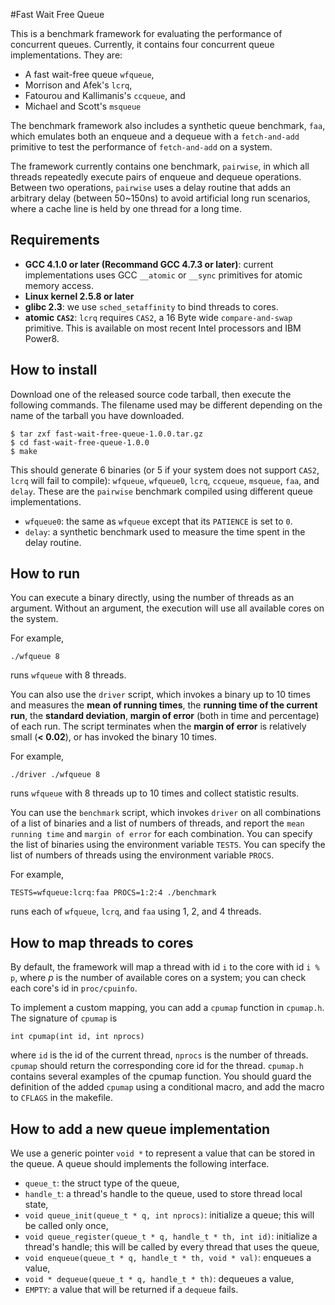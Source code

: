 #Fast Wait Free Queue

This is a benchmark framework for evaluating the performance of concurrent queues. Currently, it contains four concurrent queue implementations. They are:

- A fast wait-free queue `wfqueue`,
- Morrison and Afek's `lcrq`,
- Fatourou and Kallimanis's `ccqueue`, and
- Michael and Scott's `msqueue`

The benchmark framework also includes a synthetic queue benchmark, `faa`, which emulates both an enqueue and a dequeue with a `fetch-and-add` primitive to test the performance of `fetch-and-add` on a system.

The framework currently contains one benchmark, `pairwise`, in which all threads repeatedly execute pairs of enqueue and dequeue operations. Between two operations, `pairwise` uses a delay routine that adds an arbitrary delay (between 50~150ns) to avoid artificial long run scenarios, where a cache line is held by one thread for a long time.

## Requirements

- **GCC 4.1.0 or later (Recommand GCC 4.7.3 or later)**: current implementations uses GCC `__atomic` or `__sync` primitives for atomic memory access.
- **Linux kernel 2.5.8 or later**
- **glibc 2.3**: we use `sched_setaffinity` to bind threads to cores.
- **atomic `CAS2`**: `lcrq` requires `CAS2`, a 16 Byte wide `compare-and-swap` primitive. This is available on most recent Intel processors and IBM Power8.
 
## How to install

Download one of the released source code tarball, then execute the following commands. The filename used may be different depending on the name of the tarball you have downloaded.
```
$ tar zxf fast-wait-free-queue-1.0.0.tar.gz
$ cd fast-wait-free-queue-1.0.0
$ make
```

This should generate 6 binaries (or 5 if your system does not support `CAS2`, `lcrq` will fail to compile): `wfqueue`, `wfqueue0`, `lcrq`, `ccqueue`, `msqueue`, `faa`, and `delay`. These are the `pairwise` benchmark compiled using different queue implementations.
- `wfqueue0`: the same as `wfqueue` except that its `PATIENCE` is set to `0`.
- `delay`: a synthetic benchmark used to measure the time spent in the delay routine.

## How to run

You can execute a binary directly, using the number of threads as an argument. Without an argument, the execution will use all available cores on the system. 

For example,
```
./wfqueue 8
```
runs `wfqueue` with 8 threads.

You can also use the `driver` script, which invokes a binary up to 10 times and measures the **mean of running times**, the **running time of the current run**, the **standard deviation**, **margin of error** (both in time and percentage) of each run.
The script terminates when the **margin of error** is relatively small (**< 0.02**), or has invoked the binary 10 times.

For example, 
```
./driver ./wfqueue 8
```
runs `wfqueue` with 8 threads up to 10 times and collect statistic results.

You can use the `benchmark` script, which invokes `driver` on all combinations of a list of binaries and a list of numbers of threads, and report the `mean running time` and `margin of error` for each combination. You can specify the list of binaries using the environment variable `TESTS`. You can specify the list of numbers of threads using the environment variable `PROCS`.

For example,
```
TESTS=wfqueue:lcrq:faa PROCS=1:2:4 ./benchmark
```
runs each of `wfqueue`, `lcrq`, and `faa` using 1, 2, and 4 threads.

## How to map threads to cores

By default, the framework will map a thread with id `i` to the core with id `i % p`, where *p* is the number of available cores on a system; you can check each core's id in `proc/cpuinfo`.

To implement a custom mapping, you can add a `cpumap` function in `cpumap.h`. The signature of `cpumap` is
```
int cpumap(int id, int nprocs)
```
where `id` is the id of the current thread, `nprocs` is the number of threads. `cpumap` should return the corresponding core id for the thread. `cpumap.h` contains several examples of the cpumap function. You should guard the definition of the added `cpumap` using a conditional macro, and add the macro to `CFLAGS` in the makefile.

## How to add a new queue implementation

We use a generic pointer `void *` to represent a value that can be stored in the queue.
A queue should implements the following interface.

- `queue_t`: the struct type of the queue,
- `handle_t`: a thread's handle to the queue, used to store thread local state,
- `void queue_init(queue_t * q, int nprocs)`: initialize a queue; this will be called only once,
- `void queue_register(queue_t * q, handle_t * th, int id)`: initialize a thread's handle; this will be called by every thread that uses the queue,
- `void enqueue(queue_t * q, handle_t * th, void * val)`: enqueues a value,
- `void * dequeue(queue_t * q, handle_t * th)`: dequeues a value,
- `EMPTY`: a value that will be returned if a `dequeue` fails.
